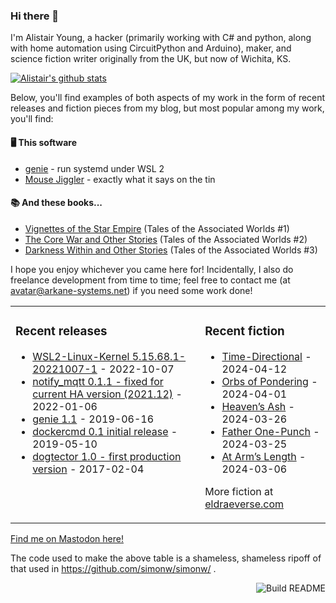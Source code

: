 ### Hi there 👋

I'm Alistair Young, a hacker (primarily working with C# and python, along with home automation using CircuitPython and Arduino), maker, and science fiction writer originally from the UK, but now of Wichita, KS.

[![Alistair's github stats](https://github-readme-stats.vercel.app/api?username=cerebrate&show_icons=true)](https://github.com/anuraghazra/github-readme-stats)

Below, you'll find examples of both aspects of my work in the form of recent releases and fiction pieces from my blog, but most popular among my work, you'll find:

#### :desktop_computer: This software

* [genie](https://github.com/arkane-systems/genie) - run systemd under WSL 2
* [Mouse Jiggler](https://github.com/cerebrate/mousejiggler) - exactly what it says on the tin

#### :books: And these books...

* [Vignettes of the Star Empire](https://www.amazon.com/gp/product/B00A2X4QQO/) (Tales of the Associated Worlds #1)
* [The Core War and Other Stories](https://www.amazon.com/gp/product/B00VSM9NNE/) (Tales of the Associated Worlds #2)
* [Darkness Within and Other Stories](https://www.amazon.com/gp/product/B082HC8JRQ/) (Tales of the Associated Worlds #3)

I hope you enjoy whichever you came here for! Incidentally, I also do freelance development from time to time; feel free to contact me (at avatar@arkane-systems.net) if you need some work done!

<table><tr><td valign="top">

### Recent releases
<!-- releases starts -->
* [WSL2-Linux-Kernel 5.15.68.1-20221007-1](https://github.com/cerebrate/WSL2-Linux-Kernel/releases/tag/5.15.68.1-20221007-1) - 2022-10-07
* [notify_mqtt 0.1.1 - fixed for current HA version (2021.12)](https://github.com/cerebrate/notify_mqtt/releases/tag/0.1.1) - 2022-01-06
* [genie 1.1](https://github.com/arkane-systems/genie/releases/tag/1.1) - 2019-06-16
* [dockercmd 0.1 initial release](https://github.com/arkane-systems/dockercmd/releases/tag/v0.1) - 2019-05-10
* [dogtector 1.0 - first production version](https://github.com/cerebrate/dogtector/releases/tag/1.0) - 2017-02-04
<!-- releases ends -->
</td><td valign="top">

### Recent fiction
<!-- fiction starts -->
* [Time-Directional](https://eldraeverse.com/2024/04/12/time-directional/) - 2024-04-12
* [Orbs of Pondering](https://eldraeverse.com/2024/03/31/orbs-of-pondering/) - 2024-04-01
* [Heaven&#8217;s Ash](https://eldraeverse.com/2024/03/25/heavens-ash/) - 2024-03-26
* [Father One-Punch](https://eldraeverse.com/2024/03/24/father-one-punch/) - 2024-03-25
* [At Arm&#8217;s Length](https://eldraeverse.com/2024/03/05/at-arms-length/) - 2024-03-06
<!-- fiction ends -->

More fiction at [eldraeverse.com](https://eldraeverse.com/)
</td></tr></table>

<a rel="me" href="https://social.arkane-systems.net/@cerebrate">Find me on Mastodon here!</a>

The code used to make the above table is a shameless, shameless ripoff of that used in https://github.com/simonw/simonw/ .

<a href="https://github.com/cerebrate/cerebrate/actions"><img src="https://github.com/cerebrate/cerebrate/workflows/Build%20README/badge.svg" align="right" alt="Build README"></a>
